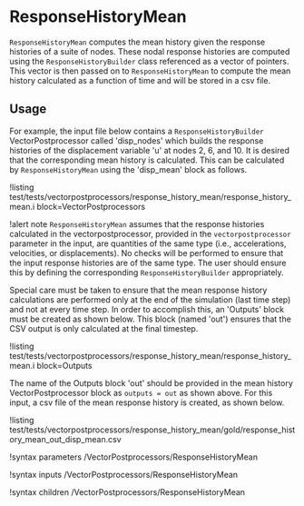 # ResponseHistoryMean

`ResponseHistoryMean` computes the mean history given the response histories of a suite of nodes. These nodal response histories are computed using the `ResponseHistoryBuilder` class referenced as a vector of pointers. This vector is then passed on to `ResponseHistoryMean` to compute the mean history calculated as a function of time and will be stored in a csv file.

## Usage

For example, the input file below contains a `ResponseHistoryBuilder` VectorPostprocessor called 'disp_nodes' which builds the response histories of the displacement variable 'u' at nodes 2, 6, and 10. It is desired that the corresponding mean history is calculated. This can be calculated by `ResponseHistoryMean` using the 'disp_mean' block as follows.

!listing test/tests/vectorpostprocessors/response_history_mean/response_history_mean.i block=VectorPostprocessors

!alert note
`ResponseHistoryMean` assumes that the response histories calculated in the vectorpostprocessor, provided in the `vectorpostprocessor` parameter in the input, are quantities of the same type (i.e., accelerations, velocities, or displacements). No checks will be performed to ensure that the input response histories are of the same type. The user should ensure this by defining the corresponding `ResponseHistoryBuilder` appropriately.

Special care must be taken to ensure that the mean response history calculations are performed only at the end of the simulation (last time step) and not at every time step. In order to accomplish this, an 'Outputs' block must be created as shown below. This block (named 'out') ensures that the CSV output is only calculated at the final timestep.

!listing test/tests/vectorpostprocessors/response_history_mean/response_history_mean.i block=Outputs

The name of the Outputs block 'out' should be provided in the mean history VectorPostprocessor block as `outputs = out` as shown above. For this input, a csv file of the mean response history is created, as shown below.

!listing test/tests/vectorpostprocessors/response_history_mean/gold/response_history_mean_out_disp_mean.csv

!syntax parameters /VectorPostprocessors/ResponseHistoryMean

!syntax inputs /VectorPostprocessors/ResponseHistoryMean

!syntax children /VectorPostprocessors/ResponseHistoryMean
